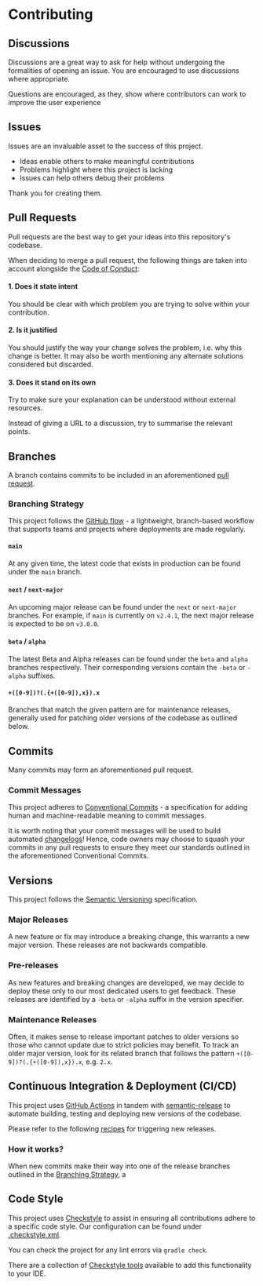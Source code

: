 # Contributing

## Discussions

Discussions are a great way to ask for help without undergoing the formalities
of opening an issue. You are encouraged to use discussions where appropriate.

Questions are encouraged, as they, show where contributors can work to improve the user
experience

## Issues

Issues are an invaluable asset to the success of this project.

* Ideas enable others to make meaningful contributions
* Problems highlight where this project is lacking
* Issues can help others debug their problems

Thank you for creating them.

## Pull Requests

Pull requests are the best way to get your ideas into this repository's
codebase.

When deciding to merge a pull request, the following things are taken into
account alongside the [Code of Conduct][codeofconduct]:

#### 1. Does it state intent

You should be clear with which problem you are trying to solve within your
contribution.

#### 2. Is it justified

You should justify the way your change solves the problem, i.e. why this change
is better. It may also be worth mentioning any alternate solutions considered
but discarded.

#### 3. Does it stand on its own

Try to make sure your explanation can be understood without external resources.

Instead of giving a URL to a discussion, try to summarise the relevant points.

## Branches

A branch contains commits to be included in an
aforementioned [pull request](#pull-requests).

### Branching Strategy

This project follows the [GitHub flow][github:flow] - a lightweight,
branch-based workflow that supports teams and projects where deployments are
made regularly.

#### `main`

At any given time, the latest code that exists in production can be found under
the `main` branch.

#### `next` / `next-major`

An upcoming major release can be found under the `next` or `next-major`
branches. For example, if `main` is currently on `v2.4.1`, the next major
release is expected to be on `v3.0.0`.

#### `beta` / `alpha`

The latest Beta and Alpha releases can be found under the `beta` and `alpha`
branches respectively. Their corresponding versions contain the `-beta`
or `-alpha` suffixes.

#### `+([0-9])?(.{+([0-9]),x}).x`

Branches that match the given pattern are for maintenance releases, generally
used for patching older versions of the codebase as outlined below.

## Commits

Many commits may form an aforementioned pull request.

### Commit Messages

This project adheres to [Conventional Commits][conventionalcommits] - a
specification for adding human and machine-readable meaning to commit messages.

It is worth noting that your commit messages will be used to build
automated [changelogs][changelog]! Hence, code owners may choose to squash your
commits in any pull requests to ensure they meet our standards outlined in the
aforementioned Conventional Commits.

## Versions

This project follows the [Semantic Versioning][semver] specification.

### Major Releases

A new feature or fix may introduce a breaking change, this warrants a new major
version. These releases are not backwards compatible.

### Pre-releases

As new features and breaking changes are developed, we may decide to deploy
these only to our most dedicated users to get feedback. These releases are
identified by a `-beta` or `-alpha` suffix in the version specifier.

### Maintenance Releases

Often, it makes sense to release important patches to older versions so those
who cannot update due to strict policies may benefit. To track an older major
version, look for its related branch that follows the
pattern `+([0-9])?(.{+([0-9]),x}).x`, e.g. `2.x`.

## Continuous Integration & Deployment (CI/CD)

This project uses [GitHub Actions][github:actions] in tandem
with [semantic-release][semantic-release] to automate building, testing and
deploying new versions of the codebase.

Please refer to the following [recipes][semantic-release:recipes] for triggering
new releases.

### How it works?

When new commits make their way into one of the release branches outlined in
the [Branching Strategy](#branching-strategy), a

## Code Style

This project uses [Checkstyle][checkstyle] to assist in ensuring all
contributions adhere to a specific code style. Our configuration can be found
under [.checkstyle.xml][checkstyle:config].

You can check the project for any lint errors via `gradle check`.

There are a collection of [Checkstyle tools][checkstyle:tools] available to add
this functionality to your IDE.

[changelog]: ../CHANGELOG.md
[checkstyle]: https://github.com/checkstyle/checkstyle
[checkstyle:config]: ../.checkstyle.xml
[checkstyle:tools]: https://checkstyle.org/index.html#Related_Tools
[codeofconduct]: CODE_OF_CONDUCT.md
[conventionalcommits]: https://www.conventionalcommits.org/
[github:actions]: https://github.com/features/actions
[github:flow]: https://guides.github.com/introduction/flow
[semantic-release]: https://github.com/semantic-release/semantic-release
[semantic-release:recipes]: https://github.com/semantic-release/semantic-release/blob/v17.4.4/docs/recipes
[semver]: https://semver.org/
